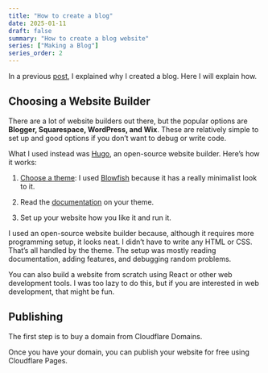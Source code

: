 ```yaml
---
title: "How to create a blog"
date: 2025-01-11
draft: false
summary: "How to create a blog website"
series: ["Making a Blog"]
series_order: 2
---
```


In a previous [post](/rants/why-make-a-blog-page/), I explained why I created a blog. Here I will explain how.

## Choosing a Website Builder
There are a lot of website builders out there, but the popular options are **Blogger, Squarespace, WordPress, and Wix**. These are relatively simple to set up and good options if you don’t want to debug or write code.

What I used instead was [Hugo](https://gohugo.io/), an open-source website builder. Here’s how it works:

1. [Choose a theme](https://themes.gohugo.io/): I used [Blowfish](https://blowfish.page/) because it has a really minimalist look to it.

2. Read the [documentation](https://blowfish.page/docs/) on your theme.

3. Set up your website how you like it and run it.

I used an open-source website builder because, although it requires more programming setup, it looks neat. I didn’t have to write any HTML or CSS. That’s all handled by the theme. The setup was mostly reading documentation, adding features, and debugging random problems.

You can also build a website from scratch using React or other web development tools. I was too lazy to do this, but if you are interested in web development, that might be fun.

## Publishing

The first step is to buy a domain from Cloudflare Domains.

Once you have your domain, you can publish your website for free using Cloudflare Pages.
